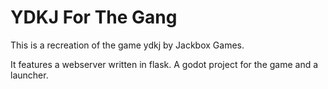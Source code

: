 # YDKJ For The Gang

This is a recreation of the game ydkj by Jackbox Games.

It features a webserver written in flask. A godot project for the game and a launcher.